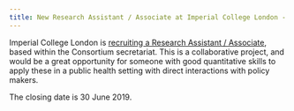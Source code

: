 ```yaml
---
title: New Research Assistant / Associate at Imperial College London - closing date 30 June 2019
---
```


Imperial College London is [recruiting a Research Assistant / Associate](https://www.imperial.ac.uk/jobs/description/MED01267/research-assistantassociate), based within the Consortium secretariat. This is a collaborative project, and would be a great opportunity for someone with good quantitative skills to apply these in a public health setting with direct interactions with policy makers.

The closing date is 30 June 2019.
